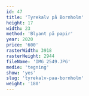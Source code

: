 ```yaml
---
id: 47
title: 'Tyrekalv på Bornholm'
height: 17
width: 23
method: 'Blyant på papir'
year: 2020
price: '600'
rasterWidth: 3918
rasterHeight: 2944
fileName: 'IMG_2549.JPG'
medie: 'tegning'
show: 'yes'
slug: 'tyrekalv-paa-bornholm'
weight: '180'
---
```

